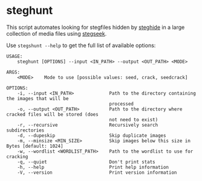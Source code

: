 # steghunt
 This script automates looking for stegfiles hidden by [steghide](https://www.kali.org/tools/steghide/) in a large collection of media files using [stegseek](https://github.com/RickdeJager/stegseek).
 
 Use `stegshunt --help` to get the full list of available options:
```
USAGE:
    steghunt [OPTIONS] --input <IN_PATH> --output <OUT_PATH> <MODE>

ARGS:
    <MODE>    Mode to use [possible values: seed, crack, seedcrack]

OPTIONS:
    -i, --input <IN_PATH>             Path to the directory containing the images that will be
                                      processed
    -o, --output <OUT_PATH>           Path to the directory where cracked files will be stored (does
                                      not need to exist)
    -r, --recursive                   Recursively search subdirectories
    -d, --dupeskip                    Skip duplicate images
    -m, --minsize <MIN_SIZE>          Skip images below this size in Bytes [default: 1024]
    -w, --wordlist <WORDLIST_PATH>    Path to the wordlist to use for cracking
    -q, --quiet                       Don't print stats
    -h, --help                        Print help information
    -V, --version                     Print version information
```

